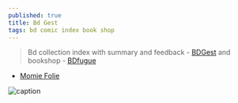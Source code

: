 ```yaml
---
published: true
title: Bd Gest
tags: bd comic index book shop
---
```

> Bd collection index with summary and feedback - [BDGest](https://www.bdgest.com/) 
> and bookshop - [BDfugue](https://www.bdfugue.com/)

- [Momie Folie](https://www.momie.fr/)

![caption](https://www.benzinemag.net/wp-content/uploads/2020/09/Donjon-Antipodes-Rubeus-Khan-MEA.jpg)

